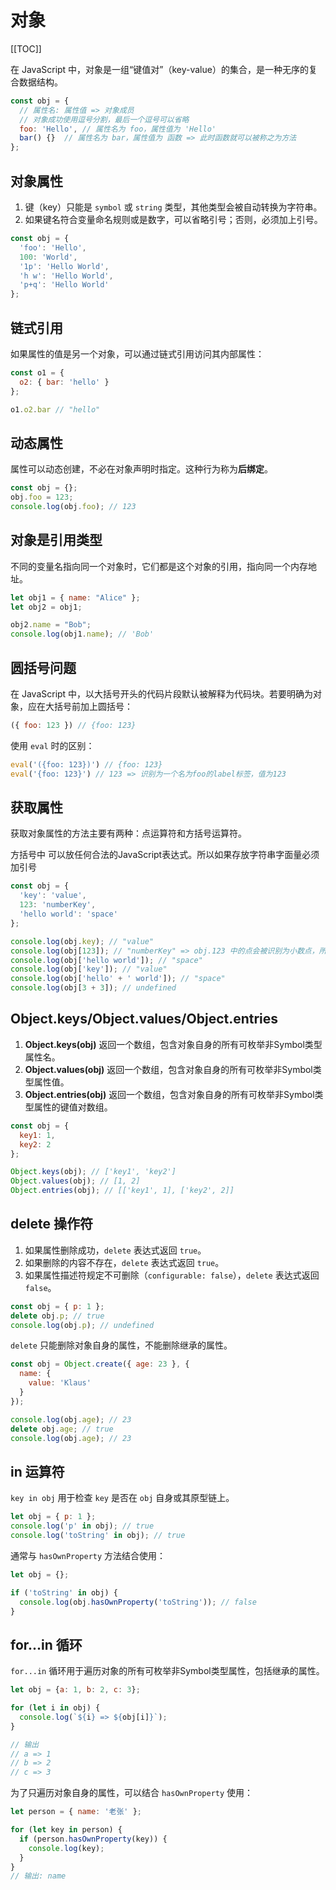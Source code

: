 # 对象

[[TOC]]

在 JavaScript 中，对象是一组“键值对”（key-value）的集合，是一种无序的复合数据结构。

```javascript
const obj = {
  // 属性名: 属性值 => 对象成员
  // 对象成功使用逗号分割，最后一个逗号可以省略
  foo: 'Hello', // 属性名为 foo，属性值为 'Hello'
  bar() {}  // 属性名为 bar，属性值为 函数 => 此时函数就可以被称之为方法
};
```



## 对象属性

1. 键（key）只能是 `symbol` 或 `string` 类型，其他类型会被自动转换为字符串。
2. 如果键名符合变量命名规则或是数字，可以省略引号；否则，必须加上引号。

```javascript
const obj = {
  'foo': 'Hello',
  100: 'World',
  '1p': 'Hello World',
  'h w': 'Hello World',
  'p+q': 'Hello World'
};
```



## 链式引用

如果属性的值是另一个对象，可以通过链式引用访问其内部属性：

```javascript
const o1 = {
  o2: { bar: 'hello' }
};

o1.o2.bar // "hello"
```



## 动态属性

属性可以动态创建，不必在对象声明时指定。这种行为称为**后绑定**。

```javascript
const obj = {};
obj.foo = 123;
console.log(obj.foo); // 123
```



## 对象是引用类型

不同的变量名指向同一个对象时，它们都是这个对象的引用，指向同一个内存地址。

```javascript
let obj1 = { name: "Alice" };
let obj2 = obj1;

obj2.name = "Bob";
console.log(obj1.name); // 'Bob'
```



## 圆括号问题

在 JavaScript 中，以大括号开头的代码片段默认被解释为代码块。若要明确为对象，应在大括号前加上圆括号：

```javascript
({ foo: 123 }) // {foo: 123}
```

使用 `eval` 时的区别：

```javascript
eval('({foo: 123})') // {foo: 123}
eval('{foo: 123}') // 123 => 识别为一个名为foo的label标签，值为123
```



## 获取属性

获取对象属性的方法主要有两种：点运算符和方括号运算符。

方括号中 可以放任何合法的JavaScript表达式。所以如果存放字符串字面量必须加引号

```javascript
const obj = {
  'key': 'value',
  123: 'numberKey',
  'hello world': 'space'
};

console.log(obj.key); // "value"
console.log(obj[123]); // "numberKey" => obj.123 中的点会被识别为小数点，所以报错
console.log(obj['hello world']); // "space"
console.log(obj['key']); // "value"
console.log(obj['hello' + ' world']); // "space"
console.log(obj[3 + 3]); // undefined
```



## Object.keys/Object.values/Object.entries

1. **Object.keys(obj)** 返回一个数组，包含对象自身的所有可枚举非Symbol类型属性名。
2. **Object.values(obj)** 返回一个数组，包含对象自身的所有可枚举非Symbol类型属性值。
3. **Object.entries(obj)** 返回一个数组，包含对象自身的所有可枚举非Symbol类型属性的键值对数组。

```javascript
const obj = {
  key1: 1,
  key2: 2
};

Object.keys(obj); // ['key1', 'key2']
Object.values(obj); // [1, 2]
Object.entries(obj); // [['key1', 1], ['key2', 2]]
```



## delete 操作符

1. 如果属性删除成功，`delete` 表达式返回 `true`。
2. 如果删除的内容不存在，`delete` 表达式返回 `true`。
3. 如果属性描述符规定不可删除（`configurable: false`），`delete` 表达式返回 `false`。

```javascript
const obj = { p: 1 };
delete obj.p; // true
console.log(obj.p); // undefined
```

`delete` 只能删除对象自身的属性，不能删除继承的属性。

```javascript
const obj = Object.create({ age: 23 }, {
  name: {
    value: 'Klaus'
  }
});

console.log(obj.age); // 23
delete obj.age; // true
console.log(obj.age); // 23
```



## in 运算符

`key in obj` 用于检查 `key` 是否在 `obj` 自身或其原型链上。

```javascript
let obj = { p: 1 };
console.log('p' in obj); // true
console.log('toString' in obj); // true
```

通常与 `hasOwnProperty` 方法结合使用：

```javascript
let obj = {};

if ('toString' in obj) {
  console.log(obj.hasOwnProperty('toString')); // false
}
```



## for...in 循环

`for...in` 循环用于遍历对象的所有可枚举非Symbol类型属性，包括继承的属性。

```javascript
let obj = {a: 1, b: 2, c: 3};

for (let i in obj) {
  console.log(`${i} => ${obj[i]}`);
}

// 输出
// a => 1
// b => 2
// c => 3
```

为了只遍历对象自身的属性，可以结合 `hasOwnProperty` 使用：

```javascript
let person = { name: '老张' };

for (let key in person) {
  if (person.hasOwnProperty(key)) {
    console.log(key);
  }
}
// 输出: name
```

